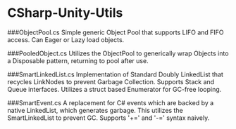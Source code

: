 # CSharp-Unity-Utils

###ObjectPool.cs
Simple generic Object Pool that supports LIFO and FIFO access. Can Eager or Lazy load objects.

###PooledObject.cs
Utilizes the ObjectPool to generically wrap Objects into a Disposable pattern, returning to pool after use.

###SmartLinkedList.cs
Implementation of Standard Doubly LinkedList that recycles LinkNodes to prevent Garbage Collection. Supports Stack and Queue interfaces. Utilizes a struct based Enumerator for GC-free looping.

###SmartEvent.cs
A replacement for C# events which are backed by a native LinkedList, which generates garbage. This utilizes the SmartLinkedList to prevent GC. Supports '+=' and '-=' syntax naively.